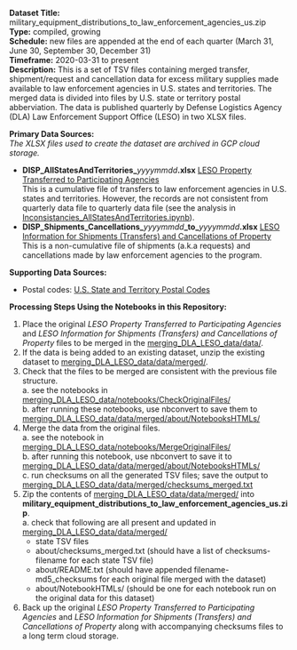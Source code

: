 __Dataset Title:__ military_equipment_distributions_to_law_enforcement_agencies_us.zip   
 __Type:__ compiled, growing   
 __Schedule:__ new files are appended at the end of each quarter \(March 31, June 30, September 30, December 31\)   
 __Timeframe:__ 2020-03-31 to present   
 __Description:__ This is a set of TSV files containing merged transfer, shipment/request and cancellation data for excess military supplies made available to law enforcement agencies in U.S. states and territories. The merged data is divided into files by U.S. state or territory postal abberviation. The data is published quarterly by Defense Logistics Agency (DLA) Law Enforcement Support Office (LESO) in two XLSX files.   

__Primary Data Sources:__   
*The XLSX files used to create the dataset are archived in GCP cloud storage.*
 - __DISP\_AllStatesAndTerritories\___*yyyymmdd*__.xlsx__   [LESO Property Transferred to Participating Agencies](https://www.dla.mil/DispositionServices/Offers/Reutilization/LawEnforcement/PublicInformation/)   
This is a cumulative file of transfers to law enforcement agencies in U.S. states and territories. However, the records are not consistent from quarterly data file to quarterly data file (see the analysis in [Inconsistancies_AllStatesAndTerritories.ipynb](notebooks/ExploreOriginalFiles/Inconsistancies_AllStatesAndTerritories.ipynb)).   
 - __DISP\_Shipments\_Cancellations\___*yyyymmdd*__\_to\___*yyyymmdd*__.xlsx__   [LESO Information for Shipments (Transfers) and Cancellations of Property](https://www.dla.mil/DispositionServices/Offers/Reutilization/LawEnforcement/PublicInformation/)   
This is a non-cumulative file of shipments (a.k.a requests) and cancellations made by law enforcement agencies to the program.   

__Supporting Data Sources:__   
 - Postal codes: [U.S. State and Territory Postal Codes](https://pe.usps.com/text/pub28/28apb.htm)   

__Processing Steps Using the Notebooks in this Repository:__   
 1. Place the original *LESO Property Transferred to Participating Agencies* and *LESO Information for Shipments (Transfers) and Cancellations of Property* files to be merged in the [merging_DLA_LESO_data/data/](./data/).   
 2. If the data is being added to an existing dataset, unzip the existing dataset to [merging_DLA_LESO_data/data/merged/](./data/merged/).   
 3. Check that the files to be merged are consistent with the previous file structure.   
    a. see the notebooks in [merging_DLA_LESO_data/notebooks/CheckOriginalFiles/](./notebooks/CheckOriginalFiles/)   
    b. after running these notebooks, use nbconvert to save them to [merging_DLA_LESO_data/data/merged/about/NotebooksHTMLs/](./data/merged/about/NotebooksHTMLs)   
 4. Merge the data from the original files.   
    a. see the notebook in [merging_DLA_LESO_data/notebooks/MergeOriginalFiles/](./notebooks/MergeOriginalFiles/)   
    b. after running this notebook, use nbconvert to save it to [merging_DLA_LESO_data/data/merged/about/NotebooksHTMLs/](./data/merged/about/NotebooksHTMLs)   
    c. run checksums on all the generated TSV files; save the output to [merging_DLA_LESO_data/data/merged/checksums_merged.txt](./data/merged/checksums_merged.txt)   
 5. Zip the contents of [merging_DLA_LESO_data/data/merged/](./data/merged/) into __military_equipment_distributions_to_law_enforcement_agencies_us.zip__.   
    a. check that following are all present and updated in [merging_DLA_LESO_data/data/merged/](./data/merged/)   
       -  state TSV files
       -  about/checksums_merged.txt (should have a list of checksums-filename for each state TSV file)   
       -  about/README.txt (should have appended filename-md5_checksums for each original file merged with the dataset)   
       -  about/NotebookHTMLs/ (should be one for each notebook run on the original data for this dataset)   
 6. Back up the original *LESO Property Transferred to Participating Agencies* and *LESO Information for Shipments (Transfers) and Cancellations of Property* along with accompanying checksums files to a long term cloud storage.   
